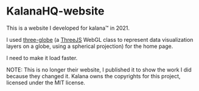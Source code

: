 # KalanaHQ-website

This is a website I developed for kalana™ in 2021.

I used [three-globe](https://github.com/vasturiano/three-globe) (a [ThreeJS](https://threejs.org/) WebGL class to represent data visualization layers on a globe, using a spherical projection) for the home page.

I need to make it load faster.

NOTE:
This is no longer their website, I published it to show the work I did because they changed it. Kalana owns the copyrights for this project, licensed under the MIT license.
